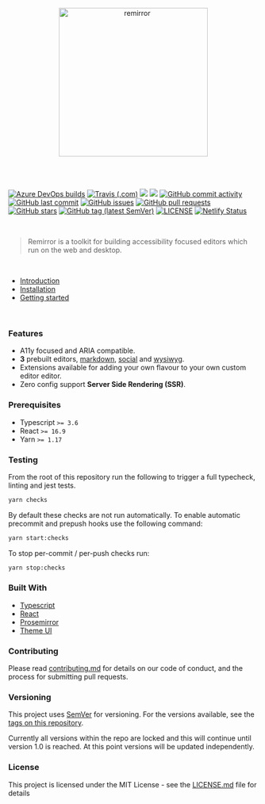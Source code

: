 <div align="center">
	<br />
	<div align="center">
		<img width="300" height="300" src="support/assets/logo.svg" alt="remirror" />
	</div>
    <br />
    <br />
    <br />
</div>

<p align="center">

<a href="https://dev.azure.com/remirror/remirror/_build/latest?definitionId=1&amp;branchName=master"><img src="https://dev.azure.com/remirror/remirror/_apis/build/status/ifiokjr.remirror?branchName=canary" alt="Azure DevOps builds" /></a>
<a href="https://travis-ci.com/ifiokjr/remirror"><img src="https://travis-ci.com/ifiokjr/remirror.svg?branch=canary" alt="Travis (.com)" /></a>
<a href="https://codeclimate.com/github/ifiokjr/remirror/maintainability"><img src="https://api.codeclimate.com/v1/badges/cfd42ff63704a1cbe232/maintainability" /></a>
<a href="https://codeclimate.com/github/ifiokjr/remirror/test_coverage"><img src="https://api.codeclimate.com/v1/badges/cfd42ff63704a1cbe232/test_coverage" /></a>
<a href="https://github.com/ifiokjr/remirror/commits/master"><img src="https://img.shields.io/github/commit-activity/m/ifiokjr/remirror.svg?amp;logo=github" alt="GitHub commit activity"></a>
<a href="https://github.com/ifiokjr/remirror/commits/master"><img src="https://img.shields.io/github/last-commit/ifiokjr/remirror.svg?amp;logo=github" alt="GitHub last commit" /></a>
<a href="https://github.com/ifiokjr/remirror/issues?q=is%3Aissue+is%3Aopen+sort%3Aupdated-desc"><img src="https://img.shields.io/github/issues-raw/ifiokjr/remirror.svg?amp;logo=github" alt="GitHub issues" /></a>
<a href="https://github.com/ifiokjr/remirror/pulls?q=is%3Apr+is%3Aopen+sort%3Aupdated-desc"><img src="https://img.shields.io/github/issues-pr/ifiokjr/remirror.svg?amp;logo=github" alt="GitHub pull requests" /></a>
<a href="https://github.com/ifiokjr/remirror"><img src="https://img.shields.io/github/stars/ifiokjr/remirror.svg?amp;logo=github" alt="GitHub stars" /></a>
<a href="https://github.com/ifiokjr/remirror/tags"><img src="https://img.shields.io/github/tag-date/ifiokjr/remirror.svg?amp;logo=github" alt="GitHub tag (latest SemVer)" /></a>
<a href="https://github.com/ifiokjr/remirror/blob/master/LICENSE"><img src="https://img.shields.io/npm/l/remirror.svg" alt="LICENSE" /></a>
<a href="https://app.netlify.com/sites/remirror/deploys"><img src="https://api.netlify.com/api/v1/badges/f59cbf02-798f-45dd-a78c-93ec52b08d20/deploy-status" alt="Netlify Status" /></a>

</p>

<br />

> Remirror is a toolkit for building accessibility focused editors which run on the web and desktop.

<br />

- [Introduction]
- [Installation]
- [Getting started]

<br />

### Features

- A11y focused and ARIA compatible.
- **3** prebuilt editors, [markdown](./@remirror/editor-markdown), [social](./@remirror/editor-social) and [wysiwyg](./@remirror/editor-wysiwyg).
- Extensions available for adding your own flavour to your own custom editor editor.
- Zero config support **Server Side Rendering (SSR)**.

### Prerequisites

- Typescript `>= 3.6`
- React `>= 16.9`
- Yarn `>= 1.17`

### Testing

From the root of this repository run the following to trigger a full typecheck, linting and jest tests.

```bash
yarn checks
```

By default these checks are not run automatically. To enable automatic precommit and
prepush hooks use the following command:

```bash
yarn start:checks
```

To stop per-commit / per-push checks run:

```bash
yarn stop:checks
```

### Built With

- [Typescript]
- [React]
- [Prosemirror]
- [Theme UI]

### Contributing

Please read [contributing.md](docs/pages/contributing.md) for details on our code of conduct, and the process for submitting pull requests.

### Versioning

This project uses [SemVer](http://semver.org/) for versioning. For the versions available, see the [tags on this repository](https://github.com/ifiokjr/remirror/tags).

Currently all versions within the repo are locked and this will continue until version 1.0 is
reached. At this point versions will be updated independently.

### License

This project is licensed under the MIT License - see the [LICENSE.md](LICENSE.md) file for details

[introduction]: https://docs.remirror.org
[installation]: https://docs.remirror.org/installation
[getting started]: https://docs.remirror.org/guides/quickstart
[typescript]: https://github.com/microsoft/Typescript
[react]: https://github.com/facebook/react
[prosemirror]: https://prosemirror.net
[theme ui]: https://github.com/system-ui/theme-ui
